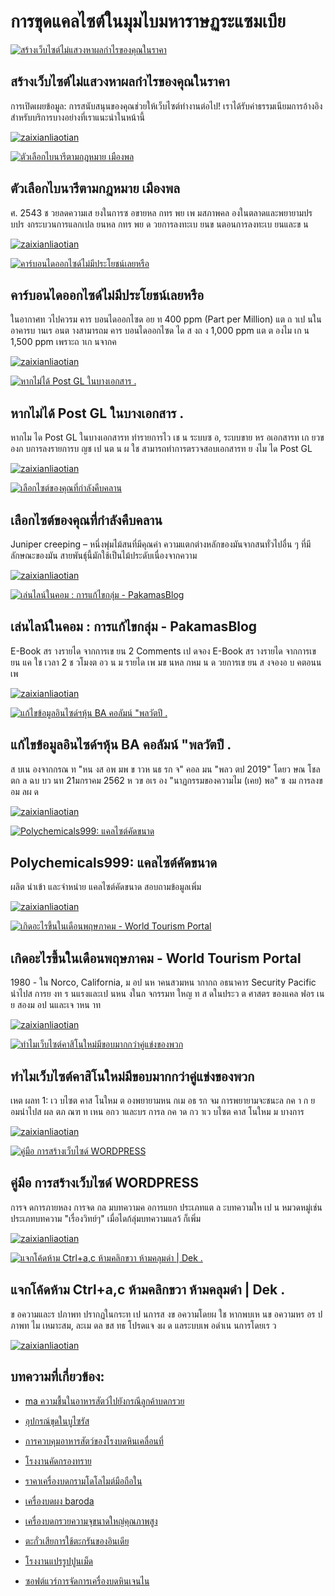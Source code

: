 # การขุดแคลไซต์ในมุมไบมหาราษฏระแซมเบีย
<a href="https://mnn.zoosnet.net/LR/Chatpre.aspx?id=MNN94995150&p=https://topgrinding.com/" target="_blank">![สร้างเว็บไซต์ไม่แสวงหาผลกำไรของคุณในราคา](https://github.com/technlg/images/blob/main/57.jpg)</a>
## สร้างเว็บไซต์ไม่แสวงหาผลกำไรของคุณในราคา
การเปิดเผยข้อมูล: การสนับสนุนของคุณช่วยให้เว็บไซต์ทำงานต่อไป! เราได้รับค่าธรรมเนียมการอ้างอิงสำหรับบริการบางอย่างที่เราแนะนำในหน้านี้ 
<a href="https://mnn.zoosnet.net/LR/Chatpre.aspx?id=MNN94995150&p=https://topgrinding.com/" target="_blank"><img src="https://github.com/technlg/images/raw/main/chat11.jpg" alt="zaixianliaotian"/></a><a href="//whatsapp.shibangsoft.com/WhatsApp.php" ><img src="https://github.com/technlg/images/raw/main/chat11.png" alt=""></a>
<a href="https://mnn.zoosnet.net/LR/Chatpre.aspx?id=MNN94995150&p=https://topgrinding.com/" target="_blank">![ตัวเลือกไบนารีตามกฎหมาย เมืองพล](https://github.com/technlg/images/blob/main/66.jpg)</a>
## ตัวเลือกไบนารีตามกฎหมาย เมืองพล
ศ. 2543 ช วยลดความเส ยงในการซ อขายหล กทร พย เพ มสภาพคล องในตลาดและพยายามปร บปร งกระบวนการแลกเปล ยนหล กทร พย ด วยการลงทะเบ ยนข นตอนการลงทะเบ ยนและข น 
<a href="https://mnn.zoosnet.net/LR/Chatpre.aspx?id=MNN94995150&p=https://topgrinding.com/" target="_blank"><img src="https://github.com/technlg/images/raw/main/chat11.jpg" alt="zaixianliaotian"/></a><a href="//whatsapp.shibangsoft.com/WhatsApp.php" ><img src="https://github.com/technlg/images/raw/main/chat11.png" alt=""></a>
<a href="https://mnn.zoosnet.net/LR/Chatpre.aspx?id=MNN94995150&p=https://topgrinding.com/" target="_blank">![คาร์บอนไดออกไซด์ไม่มีประโยชน์เลยหรือ](https://github.com/technlg/images/blob/main/40.jpg)</a>
## คาร์บอนไดออกไซด์ไม่มีประโยชน์เลยหรือ
ในอากาศท วไปควรม คาร บอนไดออกไซด อย ท 400 ppm (Part per Million) แต ถ าเป นในอาคารบ านเร อนต างสามารถม คาร บอนไดออกไซด ได ส งถ ง 1,000 ppm แต ต องไม เก น 1,500 ppm เพราะถ าเก นจากค 
<a href="https://mnn.zoosnet.net/LR/Chatpre.aspx?id=MNN94995150&p=https://topgrinding.com/" target="_blank"><img src="https://github.com/technlg/images/raw/main/chat11.jpg" alt="zaixianliaotian"/></a><a href="//whatsapp.shibangsoft.com/WhatsApp.php" ><img src="https://github.com/technlg/images/raw/main/chat11.png" alt=""></a>
<a href="https://mnn.zoosnet.net/LR/Chatpre.aspx?id=MNN94995150&p=https://topgrinding.com/" target="_blank">![หากไม่ได้ Post GL ในบางเอกสาร .](https://github.com/technlg/images/blob/main/23.jpg)</a>
## หากไม่ได้ Post GL ในบางเอกสาร .
หากไม ได Post GL ในบางเอกสารท ทำรายการไว เช น ระบบซ อ, ระบบขาย หร อเอกสารท เก ยวข องก บการลงรายการบ ญช เป นต น ผ ใช สามารถทำการตรวจสอบเอกสารท ย งไม ได Post GL 
<a href="https://mnn.zoosnet.net/LR/Chatpre.aspx?id=MNN94995150&p=https://topgrinding.com/" target="_blank"><img src="https://github.com/technlg/images/raw/main/chat11.jpg" alt="zaixianliaotian"/></a><a href="//whatsapp.shibangsoft.com/WhatsApp.php" ><img src="https://github.com/technlg/images/raw/main/chat11.png" alt=""></a>
<a href="https://mnn.zoosnet.net/LR/Chatpre.aspx?id=MNN94995150&p=https://topgrinding.com/" target="_blank">![เลือกไซต์ของคุณที่กำลังคืบคลาน](https://github.com/technlg/images/blob/main/13.jpg)</a>
## เลือกไซต์ของคุณที่กำลังคืบคลาน
Juniper creeping – หนึ่งพุ่มไม้สนที่มีคุณค่า ความแตกต่างหลักของมันจากสนทั่วไปอื่น ๆ ที่มีลักษณะของมัน สายพันธุ์นี้มักใช้เป็นไม้ประดับเนื่องจากความ 
<a href="https://mnn.zoosnet.net/LR/Chatpre.aspx?id=MNN94995150&p=https://topgrinding.com/" target="_blank"><img src="https://github.com/technlg/images/raw/main/chat11.jpg" alt="zaixianliaotian"/></a><a href="//whatsapp.shibangsoft.com/WhatsApp.php" ><img src="https://github.com/technlg/images/raw/main/chat11.png" alt=""></a>
<a href="https://mnn.zoosnet.net/LR/Chatpre.aspx?id=MNN94995150&p=https://topgrinding.com/" target="_blank">![เล่นไลน์ในคอม : การแก้ไขกลุ่ม - PakamasBlog](https://github.com/technlg/images/blob/main/30.jpg)</a>
## เล่นไลน์ในคอม : การแก้ไขกลุ่ม - PakamasBlog
E-Book สร างรายได จากการเข ยน 2 Comments เป ดจอง E-Book สร างรายได จากการเข ยน แค ใช เวลา 2 ช วโมงต อว น ม รายได เพ มข นหล กหม น ด วยการเข ยน ส งจองอ บ คตอนน เพ 
<a href="https://mnn.zoosnet.net/LR/Chatpre.aspx?id=MNN94995150&p=https://topgrinding.com/" target="_blank"><img src="https://github.com/technlg/images/raw/main/chat11.jpg" alt="zaixianliaotian"/></a><a href="//whatsapp.shibangsoft.com/WhatsApp.php" ><img src="https://github.com/technlg/images/raw/main/chat11.png" alt=""></a>
<a href="https://mnn.zoosnet.net/LR/Chatpre.aspx?id=MNN94995150&p=https://topgrinding.com/" target="_blank">![แก้ไขข้อมูลอินไซด์ฯหุ้น BA คอลัมน์ "พลวัตปี .](https://github.com/technlg/images/blob/main/23.jpg)</a>
## แก้ไขข้อมูลอินไซด์ฯหุ้น BA คอลัมน์ "พลวัตปี .
ส บเน องจากกรณ ท "หน งส อพ มพ ข าวห นธ รก จ" คอล มน "พลว ตป 2019" โดยว ษณ โชล ตก ล ฉบ บว นท 21มกราคม 2562 ห วข อเร อง "นาฏกรรมของความไม (เคย) พอ" ซ งม การลงข อม ลผ ด 
<a href="https://mnn.zoosnet.net/LR/Chatpre.aspx?id=MNN94995150&p=https://topgrinding.com/" target="_blank"><img src="https://github.com/technlg/images/raw/main/chat11.jpg" alt="zaixianliaotian"/></a><a href="//whatsapp.shibangsoft.com/WhatsApp.php" ><img src="https://github.com/technlg/images/raw/main/chat11.png" alt=""></a>
<a href="https://mnn.zoosnet.net/LR/Chatpre.aspx?id=MNN94995150&p=https://topgrinding.com/" target="_blank">![Polychemicals999: แคลไซต์คัดขนาด](https://github.com/technlg/images/blob/main/19.jpg)</a>
## Polychemicals999: แคลไซต์คัดขนาด
ผลิต นำเข้า และจำหน่าย แคลไซต์คัดขนาด สอบถามข้อมูลเพิ่ม 
<a href="https://mnn.zoosnet.net/LR/Chatpre.aspx?id=MNN94995150&p=https://topgrinding.com/" target="_blank"><img src="https://github.com/technlg/images/raw/main/chat11.jpg" alt="zaixianliaotian"/></a><a href="//whatsapp.shibangsoft.com/WhatsApp.php" ><img src="https://github.com/technlg/images/raw/main/chat11.png" alt=""></a>
<a href="https://mnn.zoosnet.net/LR/Chatpre.aspx?id=MNN94995150&p=https://topgrinding.com/" target="_blank">![เกิดอะไรขึ้นในเดือนพฤษภาคม - World Tourism Portal](https://github.com/technlg/images/blob/main/3.jpg)</a>
## เกิดอะไรขึ้นในเดือนพฤษภาคม - World Tourism Portal
1980 - ใน Norco, California, ม อป นห าคนสวมหน ากากถ อธนาคาร Security Pacific นำไปส การย งท ร นแรงและเป นหน งในก จกรรมท ใหญ ท ส ดในประว ต ศาสตร ของแคล ฟอร เน ย สองม อป นและเจ าหน าท 
<a href="https://mnn.zoosnet.net/LR/Chatpre.aspx?id=MNN94995150&p=https://topgrinding.com/" target="_blank"><img src="https://github.com/technlg/images/raw/main/chat11.jpg" alt="zaixianliaotian"/></a><a href="//whatsapp.shibangsoft.com/WhatsApp.php" ><img src="https://github.com/technlg/images/raw/main/chat11.png" alt=""></a>
<a href="https://mnn.zoosnet.net/LR/Chatpre.aspx?id=MNN94995150&p=https://topgrinding.com/" target="_blank">![ทำไมเว็บไซต์คาสิโนใหม่มีขอบมากกว่าคู่แข่งของพวก ](https://github.com/technlg/images/blob/main/59.jpg)</a>
## ทำไมเว็บไซต์คาสิโนใหม่มีขอบมากกว่าคู่แข่งของพวก 
เหต ผลท 1: เว บไซต คาส โนใหม ต องพยายามหน กเม อธ รก จม การพยายามจะชนะล กค า ก ย อมนำไปส ผล ตภ ณฑ ท เหน อกว าและบร การล กค าด กว าเว บไซต คาส โนใหม ม บางการ 
<a href="https://mnn.zoosnet.net/LR/Chatpre.aspx?id=MNN94995150&p=https://topgrinding.com/" target="_blank"><img src="https://github.com/technlg/images/raw/main/chat11.jpg" alt="zaixianliaotian"/></a><a href="//whatsapp.shibangsoft.com/WhatsApp.php" ><img src="https://github.com/technlg/images/raw/main/chat11.png" alt=""></a>
<a href="https://mnn.zoosnet.net/LR/Chatpre.aspx?id=MNN94995150&p=https://topgrinding.com/" target="_blank">![คู่มือ การสร้างเว็บไซด์ WORDPRESS](https://github.com/technlg/images/blob/main/58.jpg)</a>
## คู่มือ การสร้างเว็บไซด์ WORDPRESS
การจ ดการภายหลง การจด กล มบทความค อการแยก ประเภทแต ล ะบทความให เป น หมวดหมู่เช่น ประเภทบทความ "เรื่องวิทย์ๆ" เมื่อไดก้ลุ่มบทความแลว้ ก็เพิ่ม 
<a href="https://mnn.zoosnet.net/LR/Chatpre.aspx?id=MNN94995150&p=https://topgrinding.com/" target="_blank"><img src="https://github.com/technlg/images/raw/main/chat11.jpg" alt="zaixianliaotian"/></a><a href="//whatsapp.shibangsoft.com/WhatsApp.php" ><img src="https://github.com/technlg/images/raw/main/chat11.png" alt=""></a>
<a href="https://mnn.zoosnet.net/LR/Chatpre.aspx?id=MNN94995150&p=https://topgrinding.com/" target="_blank">![แจกโค้ดห้าม Ctrl+a,c ห้ามคลิกขวา ห้ามคลุมดำ | Dek .](https://github.com/technlg/images/blob/main/54.jpg)</a>
## แจกโค้ดห้าม Ctrl+a,c ห้ามคลิกขวา ห้ามคลุมดำ | Dek .
ข อความและร ปภาพท ปรากฏในกระท เป นการส งข อความโดยผ ใช หากพบเห นข อความหร อร ปภาพท ไม เหมาะสม, ละเม ดล ขส ทธ โปรดแจ งผ ด แลระบบเพ อดำเน นการโดยเร ว
<a href="https://mnn.zoosnet.net/LR/Chatpre.aspx?id=MNN94995150&p=https://topgrinding.com/" target="_blank"><img src="https://github.com/technlg/images/raw/main/chat11.jpg" alt="zaixianliaotian"/></a><a href="//whatsapp.shibangsoft.com/WhatsApp.php" ><img src="https://github.com/technlg/images/raw/main/chat11.png" alt=""></a>
## บทความที่เกี่ยวข้อง:
* [ma ความชื้นในอาหารสัตว์ไปยังกรณีลูกค้าบดกรวย](ma%20%E0%B8%84%E0%B8%A7%E0%B8%B2%E0%B8%A1%E0%B8%8A%E0%B8%B7%E0%B9%89%E0%B8%99%E0%B9%83%E0%B8%99%E0%B8%AD%E0%B8%B2%E0%B8%AB%E0%B8%B2%E0%B8%A3%E0%B8%AA%E0%B8%B1%E0%B8%95%E0%B8%A7%E0%B9%8C%E0%B9%84%E0%B8%9B%E0%B8%A2%E0%B8%B1%E0%B8%87%E0%B8%81%E0%B8%A3%E0%B8%93%E0%B8%B5%E0%B8%A5%E0%B8%B9%E0%B8%81%E0%B8%84%E0%B9%89%E0%B8%B2%E0%B8%9A%E0%B8%94%E0%B8%81%E0%B8%A3%E0%B8%A7%E0%B8%A2.md)
* [อุปกรณ์ขุดในบูไซรัส](%E0%B8%AD%E0%B8%B8%E0%B8%9B%E0%B8%81%E0%B8%A3%E0%B8%93%E0%B9%8C%E0%B8%82%E0%B8%B8%E0%B8%94%E0%B9%83%E0%B8%99%E0%B8%9A%E0%B8%B9%E0%B9%84%E0%B8%8B%E0%B8%A3%E0%B8%B1%E0%B8%AA.md)
* [การควบคุมอาหารสัตว์ของโรงบดหินเคลื่อนที่](%E0%B8%81%E0%B8%B2%E0%B8%A3%E0%B8%84%E0%B8%A7%E0%B8%9A%E0%B8%84%E0%B8%B8%E0%B8%A1%E0%B8%AD%E0%B8%B2%E0%B8%AB%E0%B8%B2%E0%B8%A3%E0%B8%AA%E0%B8%B1%E0%B8%95%E0%B8%A7%E0%B9%8C%E0%B8%82%E0%B8%AD%E0%B8%87%E0%B9%82%E0%B8%A3%E0%B8%87%E0%B8%9A%E0%B8%94%E0%B8%AB%E0%B8%B4%E0%B8%99%E0%B9%80%E0%B8%84%E0%B8%A5%E0%B8%B7%E0%B9%88%E0%B8%AD%E0%B8%99%E0%B8%97%E0%B8%B5%E0%B9%88.md)
* [โรงงานคัดกรองทราย](%E0%B9%82%E0%B8%A3%E0%B8%87%E0%B8%87%E0%B8%B2%E0%B8%99%E0%B8%84%E0%B8%B1%E0%B8%94%E0%B8%81%E0%B8%A3%E0%B8%AD%E0%B8%87%E0%B8%97%E0%B8%A3%E0%B8%B2%E0%B8%A2.md)
* [ราคาเครื่องบดกรามโดโลไมต์มือถือใน](%E0%B8%A3%E0%B8%B2%E0%B8%84%E0%B8%B2%E0%B9%80%E0%B8%84%E0%B8%A3%E0%B8%B7%E0%B9%88%E0%B8%AD%E0%B8%87%E0%B8%9A%E0%B8%94%E0%B8%81%E0%B8%A3%E0%B8%B2%E0%B8%A1%E0%B9%82%E0%B8%94%E0%B9%82%E0%B8%A5%E0%B9%84%E0%B8%A1%E0%B8%95%E0%B9%8C%E0%B8%A1%E0%B8%B7%E0%B8%AD%E0%B8%96%E0%B8%B7%E0%B8%AD%E0%B9%83%E0%B8%99.md)
* [เครื่องบดผง baroda](%E0%B9%80%E0%B8%84%E0%B8%A3%E0%B8%B7%E0%B9%88%E0%B8%AD%E0%B8%87%E0%B8%9A%E0%B8%94%E0%B8%9C%E0%B8%87%20baroda.md)
* [เครื่องบดกรวยความจุขนาดใหญ่คุณภาพสูง](%E0%B9%80%E0%B8%84%E0%B8%A3%E0%B8%B7%E0%B9%88%E0%B8%AD%E0%B8%87%E0%B8%9A%E0%B8%94%E0%B8%81%E0%B8%A3%E0%B8%A7%E0%B8%A2%E0%B8%84%E0%B8%A7%E0%B8%B2%E0%B8%A1%E0%B8%88%E0%B8%B8%E0%B8%82%E0%B8%99%E0%B8%B2%E0%B8%94%E0%B9%83%E0%B8%AB%E0%B8%8D%E0%B9%88%E0%B8%84%E0%B8%B8%E0%B8%93%E0%B8%A0%E0%B8%B2%E0%B8%9E%E0%B8%AA%E0%B8%B9%E0%B8%87.md)
* [ตะกั่วเสียการใช้ตะกรันของอินเดีย](%E0%B8%95%E0%B8%B0%E0%B8%81%E0%B8%B1%E0%B9%88%E0%B8%A7%E0%B9%80%E0%B8%AA%E0%B8%B5%E0%B8%A2%E0%B8%81%E0%B8%B2%E0%B8%A3%E0%B9%83%E0%B8%8A%E0%B9%89%E0%B8%95%E0%B8%B0%E0%B8%81%E0%B8%A3%E0%B8%B1%E0%B8%99%E0%B8%82%E0%B8%AD%E0%B8%87%E0%B8%AD%E0%B8%B4%E0%B8%99%E0%B9%80%E0%B8%94%E0%B8%B5%E0%B8%A2.md)
* [โรงงานแปรรูปปูนเม็ด](%E0%B9%82%E0%B8%A3%E0%B8%87%E0%B8%87%E0%B8%B2%E0%B8%99%E0%B9%81%E0%B8%9B%E0%B8%A3%E0%B8%A3%E0%B8%B9%E0%B8%9B%E0%B8%9B%E0%B8%B9%E0%B8%99%E0%B9%80%E0%B8%A1%E0%B9%87%E0%B8%94.md)
* [ซอฟต์แวร์การจัดการเครื่องบดหินเจนไน](%E0%B8%8B%E0%B8%AD%E0%B8%9F%E0%B8%95%E0%B9%8C%E0%B9%81%E0%B8%A7%E0%B8%A3%E0%B9%8C%E0%B8%81%E0%B8%B2%E0%B8%A3%E0%B8%88%E0%B8%B1%E0%B8%94%E0%B8%81%E0%B8%B2%E0%B8%A3%E0%B9%80%E0%B8%84%E0%B8%A3%E0%B8%B7%E0%B9%88%E0%B8%AD%E0%B8%87%E0%B8%9A%E0%B8%94%E0%B8%AB%E0%B8%B4%E0%B8%99%E0%B9%80%E0%B8%88%E0%B8%99%E0%B9%84%E0%B8%99.md)
